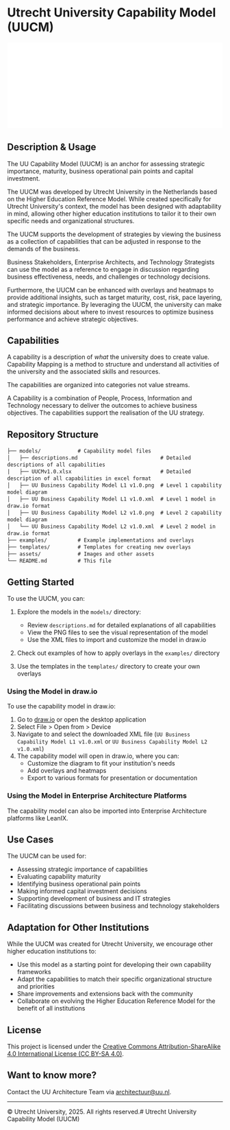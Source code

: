# Utrecht University Capability Model (UUCM)

![Utrecht University Logo](assets/uu-logo.png)

## Description & Usage

The UU Capability Model (UUCM) is an anchor for assessing strategic importance, maturity, business operational pain points and capital investment.

The UUCM was developed by Utrecht University in the Netherlands based on the Higher Education Reference Model. While created specifically for Utrecht University's context, the model has been designed with adaptability in mind, allowing other higher education institutions to tailor it to their own specific needs and organizational structures.

The UUCM supports the development of strategies by viewing the business as a collection of capabilities that can be adjusted in response to the demands of the business. 

Business Stakeholders, Enterprise Architects, and Technology Strategists can use the model as a reference to engage in discussion regarding business effectiveness, needs, and challenges or technology decisions.

Furthermore, the UUCM can be enhanced with overlays and heatmaps to provide additional insights, such as target maturity, cost, risk, pace layering, and strategic importance. By leveraging the UUCM, the university can make informed decisions about where to invest resources to optimize business performance and achieve strategic objectives.

## Capabilities

A capability is a description of *what* the university does to create value. Capability Mapping is a method to structure and understand all activities of the university and the associated skills and resources.

The capabilities are organized into categories not value streams.

A Capability is a combination of People, Process, Information and Technology necessary to deliver the outcomes to achieve business objectives. The capabilities support the realisation of the UU strategy.

## Repository Structure

```
├── models/            # Capability model files
│   ├── descriptions.md                           # Detailed descriptions of all capabilities
|   ├── UUCMv1.0.xlsx                             # Detailed description of all capabilities in excel format
│   ├── UU Business Capability Model L1 v1.0.png  # Level 1 capability model diagram
│   ├── UU Business Capability Model L1 v1.0.xml  # Level 1 model in draw.io format
│   ├── UU Business Capability Model L2 v1.0.png  # Level 2 capability model diagram
│   └── UU Business Capability Model L2 v1.0.xml  # Level 2 model in draw.io format
├── examples/          # Example implementations and overlays
├── templates/         # Templates for creating new overlays
├── assets/            # Images and other assets
└── README.md          # This file
```

## Getting Started

To use the UUCM, you can:

1. Explore the models in the `models/` directory:
   - Review `descriptions.md` for detailed explanations of all capabilities
   - View the PNG files to see the visual representation of the model
   - Use the XML files to import and customize the model in draw.io

2. Check out examples of how to apply overlays in the `examples/` directory
3. Use the templates in the `templates/` directory to create your own overlays

### Using the Model in draw.io

To use the capability model in draw.io:

1. Go to [draw.io](https://app.diagrams.net/) or open the desktop application
2. Select File > Open from > Device
3. Navigate to and select the downloaded XML file (`UU Business Capability Model L1 v1.0.xml` or `UU Business Capability Model L2 v1.0.xml`)
4. The capability model will open in draw.io, where you can:
   - Customize the diagram to fit your institution's needs
   - Add overlays and heatmaps
   - Export to various formats for presentation or documentation

### Using the Model in Enterprise Architecture Platforms

The capability model can also be imported into Enterprise Architecture platforms like LeanIX.

## Use Cases

The UUCM can be used for:

- Assessing strategic importance of capabilities
- Evaluating capability maturity
- Identifying business operational pain points
- Making informed capital investment decisions
- Supporting development of business and IT strategies
- Facilitating discussions between business and technology stakeholders

## Adaptation for Other Institutions

While the UUCM was created for Utrecht University, we encourage other higher education institutions to:

- Use this model as a starting point for developing their own capability frameworks
- Adapt the capabilities to match their specific organizational structure and priorities
- Share improvements and extensions back with the community
- Collaborate on evolving the Higher Education Reference Model for the benefit of all institutions

## License

This project is licensed under the [Creative Commons Attribution-ShareAlike 4.0 International License (CC BY-SA 4.0)](https://creativecommons.org/licenses/by-sa/4.0/).

## Want to know more?

Contact the UU Architecture Team via [architectuur@uu.nl](mailto:architectuur@uu.nl).

---

© Utrecht University, 2025. All rights reserved.# Utrecht University Capability Model (UUCM)
